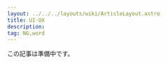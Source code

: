 ```yaml
---
layout: ../../../layouts/wiki/ArticleLayout.astro
title: UI-UX
description:
tag: NG,word
---
```


この記事は準備中です。